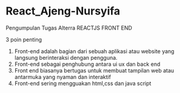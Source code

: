 # React_Ajeng-Nursyifa

Pengumpulan Tugas Alterra REACTJS FRONT END

3 poin penting

1. Front-end adalah bagian dari sebuah aplikasi atau website yang langsung berinteraksi dengan pengguna.
2. Front-end sebagai penghubung antara ui ux dan back end
3. Front end biasanya bertugas untuk membuat tampilan web atau antarmuka yang nyaman dan interaktif
4. Front-end sering mengguakan html,css dan java script
